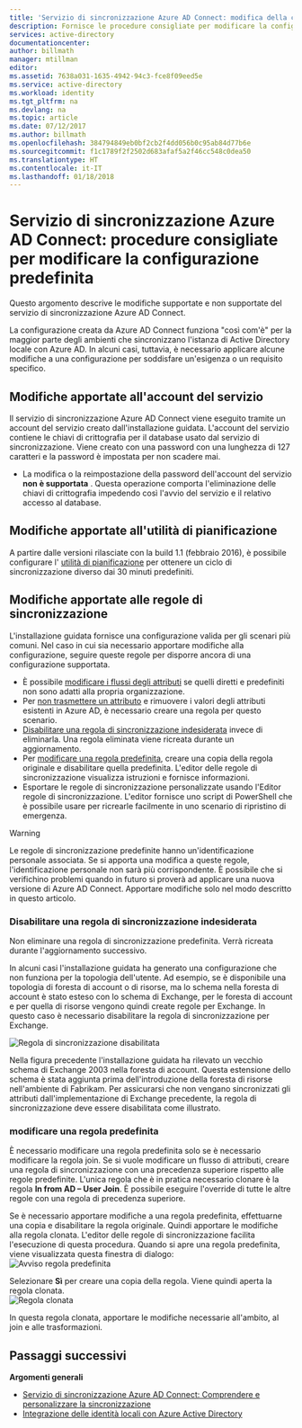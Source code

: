 ```yaml
---
title: 'Servizio di sincronizzazione Azure AD Connect: modifica della configurazione predefinita | Documentazione Microsoft'
description: Fornisce le procedure consigliate per modificare la configurazione predefinita del servizio di sincronizzazione Azure AD Connect.
services: active-directory
documentationcenter: 
author: billmath
manager: mtillman
editor: 
ms.assetid: 7638a031-1635-4942-94c3-fce8f09eed5e
ms.service: active-directory
ms.workload: identity
ms.tgt_pltfrm: na
ms.devlang: na
ms.topic: article
ms.date: 07/12/2017
ms.author: billmath
ms.openlocfilehash: 384794849eb0bf2cb2f4dd056b0c95ab84d77b6e
ms.sourcegitcommit: f1c1789f2f2502d683afaf5a2f46cc548c0dea50
ms.translationtype: HT
ms.contentlocale: it-IT
ms.lasthandoff: 01/18/2018
---
```

# <a name="azure-ad-connect-sync-best-practices-for-changing-the-default-configuration"></a>Servizio di sincronizzazione Azure AD Connect: procedure consigliate per modificare la configurazione predefinita
Questo argomento descrive le modifiche supportate e non supportate del servizio di sincronizzazione Azure AD Connect.

La configurazione creata da Azure AD Connect funziona "così com'è" per la maggior parte degli ambienti che sincronizzano l'istanza di Active Directory locale con Azure AD. In alcuni casi, tuttavia, è necessario applicare alcune modifiche a una configurazione per soddisfare un'esigenza o un requisito specifico.

## <a name="changes-to-the-service-account"></a>Modifiche apportate all'account del servizio
Il servizio di sincronizzazione Azure AD Connect viene eseguito tramite un account del servizio creato dall'installazione guidata. L'account del servizio contiene le chiavi di crittografia per il database usato dal servizio di sincronizzazione. Viene creato con una password con una lunghezza di 127 caratteri e la password è impostata per non scadere mai.

* La modifica o la reimpostazione della password dell'account del servizio **non è supportata** . Questa operazione comporta l'eliminazione delle chiavi di crittografia impedendo così l'avvio del servizio e il relativo accesso al database.

## <a name="changes-to-the-scheduler"></a>Modifiche apportate all'utilità di pianificazione
A partire dalle versioni rilasciate con la build 1.1 (febbraio 2016), è possibile configurare l' [utilità di pianificazione](active-directory-aadconnectsync-feature-scheduler.md) per ottenere un ciclo di sincronizzazione diverso dai 30 minuti predefiniti.

## <a name="changes-to-synchronization-rules"></a>Modifiche apportate alle regole di sincronizzazione
L'installazione guidata fornisce una configurazione valida per gli scenari più comuni. Nel caso in cui sia necessario apportare modifiche alla configurazione, seguire queste regole per disporre ancora di una configurazione supportata.

* È possibile [modificare i flussi degli attributi](active-directory-aadconnectsync-change-the-configuration.md#other-common-attribute-flow-changes) se quelli diretti e predefiniti non sono adatti alla propria organizzazione.
* Per [non trasmettere un attributo](active-directory-aadconnectsync-change-the-configuration.md#do-not-flow-an-attribute) e rimuovere i valori degli attributi esistenti in Azure AD, è necessario creare una regola per questo scenario.
* [Disabilitare una regola di sincronizzazione indesiderata](#disable-an-unwanted-sync-rule) invece di eliminarla. Una regola eliminata viene ricreata durante un aggiornamento.
* Per [modificare una regola predefinita](#change-an-out-of-box-rule), creare una copia della regola originale e disabilitare quella predefinita. L'editor delle regole di sincronizzazione visualizza istruzioni e fornisce informazioni.
* Esportare le regole di sincronizzazione personalizzate usando l'Editor regole di sincronizzazione. L'editor fornisce uno script di PowerShell che è possibile usare per ricrearle facilmente in uno scenario di ripristino di emergenza.

> [!WARNING]
> Le regole di sincronizzazione predefinite hanno un'identificazione personale associata. Se si apporta una modifica a queste regole, l'identificazione personale non sarà più corrispondente. È possibile che si verifichino problemi quando in futuro si proverà ad applicare una nuova versione di Azure AD Connect. Apportare modifiche solo nel modo descritto in questo articolo.

### <a name="disable-an-unwanted-sync-rule"></a>Disabilitare una regola di sincronizzazione indesiderata
Non eliminare una regola di sincronizzazione predefinita. Verrà ricreata durante l'aggiornamento successivo.

In alcuni casi l'installazione guidata ha generato una configurazione che non funziona per la topologia dell'utente. Ad esempio, se è disponibile una topologia di foresta di account o di risorse, ma lo schema nella foresta di account è stato esteso con lo schema di Exchange, per le foresta di account e per quella di risorse vengono quindi create regole per Exchange. In questo caso è necessario disabilitare la regola di sincronizzazione per Exchange.

![Regola di sincronizzazione disabilitata](./media/active-directory-aadconnectsync-best-practices-changing-default-configuration/exchangedisabledrule.png)

Nella figura precedente l'installazione guidata ha rilevato un vecchio schema di Exchange 2003 nella foresta di account. Questa estensione dello schema è stata aggiunta prima dell'introduzione della foresta di risorse nell'ambiente di Fabrikam. Per assicurarsi che non vengano sincronizzati gli attributi dall'implementazione di Exchange precedente, la regola di sincronizzazione deve essere disabilitata come illustrato.

### <a name="change-an-out-of-box-rule"></a>modificare una regola predefinita
È necessario modificare una regola predefinita solo se è necessario modificare la regola join. Se si vuole modificare un flusso di attributi, creare una regola di sincronizzazione con una precedenza superiore rispetto alle regole predefinite. L'unica regola che è in pratica necessario clonare è la regola **In from AD – User Join**. È possibile eseguire l'override di tutte le altre regole con una regola di precedenza superiore.

Se è necessario apportare modifiche a una regola predefinita, effettuarne una copia e disabilitare la regola originale. Quindi apportare le modifiche alla regola clonata. L'editor delle regole di sincronizzazione facilita l'esecuzione di questa procedura. Quando si apre una regola predefinita, viene visualizzata questa finestra di dialogo:   
![Avviso regola predefinita](./media/active-directory-aadconnectsync-best-practices-changing-default-configuration/warningoutofboxrule.png)

Selezionare **Sì** per creare una copia della regola. Viene quindi aperta la regola clonata.  
![Regola clonata](./media/active-directory-aadconnectsync-best-practices-changing-default-configuration/clonedrule.png)

In questa regola clonata, apportare le modifiche necessarie all'ambito, al join e alle trasformazioni.

## <a name="next-steps"></a>Passaggi successivi
**Argomenti generali**

* [Servizio di sincronizzazione Azure AD Connect: Comprendere e personalizzare la sincronizzazione](active-directory-aadconnectsync-whatis.md)
* [Integrazione delle identità locali con Azure Active Directory](active-directory-aadconnect.md)

